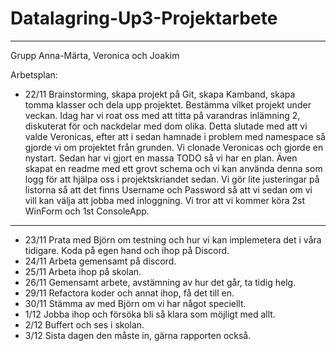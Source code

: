 # Datalagring-Up3-Projektarbete
---

Grupp Anna-Märta, Veronica och Joakim

Arbetsplan: 

- 22/11 Brainstorming, skapa projekt på Git, skapa Kamband, skapa tomma klasser och dela upp projektet. Bestämma vilket projekt under veckan. 
Idag har vi roat oss med att titta på varandras inlämning 2, diskuterat för och nackdelar med dom olika. 
Detta slutade med att vi valde Veronicas, efter att i sedan hamnade i problem med namespace så gjorde vi om projektet från grunden. 
Vi clonade Veronicas och gjorde en nystart. Sedan har vi gjort en massa TODO så vi har en plan. Även skapat en readme med ett grovt schema och vi kan använda denna som logg för att hjälpa oss i projektskriandet sedan. Vi gör lite justeringar på listorna så att det finns Username och Password så att vi sedan om vi vill kan välja att jobba med inloggning. 
Vi tror att vi kommer köra 2st WinForm och 1st ConsoleApp.
---
- 23/11 Prata med Björn om testning och hur vi kan implemetera det i våra tidigare. Koda på egen hand och ihop på Discord. 
- 24/11 Arbeta gemensamt på discord. 
- 25/11 Arbeta ihop på skolan. 
- 26/11 Gemensamt arbete, avstämning av hur det går, ta tidig helg. 
- 29/11 Refactora koder och annat ihop, få det till en. 
- 30/11 Stämma av med Björn om vi har något speciellt. 
- 1/12 Jobba ihop och försöka bli så klara som möjligt med allt. 
- 2/12 Buffert och ses i skolan.
- 3/12 Sista dagen den måste in, gärna rapporten också. 

